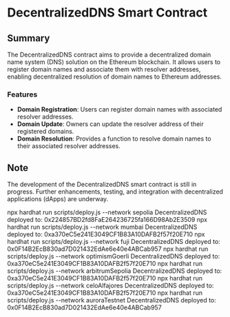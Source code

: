 # DecentralizedDNS Smart Contract

## Summary
The DecentralizedDNS contract aims to provide a decentralized domain name system (DNS) solution on the Ethereum blockchain. It allows users to register domain names and associate them with resolver addresses, enabling decentralized resolution of domain names to Ethereum addresses.

### Features
- **Domain Registration**: Users can register domain names with associated resolver addresses.
- **Domain Update**: Owners can update the resolver address of their registered domains.
- **Domain Resolution**: Provides a function to resolve domain names to their associated resolver addresses.

## Note
The development of the DecentralizedDNS smart contract is still in progress. Further enhancements, testing, and integration with decentralized applications (dApps) are underway.

npx hardhat run scripts/deploy.js --network sepolia
DecentralizedDNS deployed to: 0x224857BD2fd8FaE264236725fa166D98Ab2E3509
npx hardhat run scripts/deploy.js --network mumbai
DecentralizedDNS deployed to: 0xa370eC5e241E3049CF1B83A10DAFB2f57f20E710
npx hardhat run scripts/deploy.js --network fuji
DecentralizedDNS deployed to: 0x0F14B2EcB830ad7D021432EdAe6e40e4ABCab957
npx hardhat run scripts/deploy.js --network optimismGoerli
DecentralizedDNS deployed to: 0xa370eC5e241E3049CF1B83A10DAFB2f57f20E710
npx hardhat run scripts/deploy.js --network arbitrumSepolia
DecentralizedDNS deployed to: 0xa370eC5e241E3049CF1B83A10DAFB2f57f20E710
npx hardhat run scripts/deploy.js --network celoAlfajores
DecentralizedDNS deployed to: 0xa370eC5e241E3049CF1B83A10DAFB2f57f20E710
npx hardhat run scripts/deploy.js --network auroraTestnet
DecentralizedDNS deployed to: 0x0F14B2EcB830ad7D021432EdAe6e40e4ABCab957